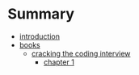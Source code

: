 # Summary

* [introduction](README.md)
* [books](books/README.md)
  * [cracking the coding interview](books/cracking-the-code-interview-6th/README.md)
    * [chapter 1](books/cracking-the-code-interview-6th/ctci-1.md)

